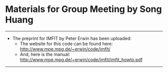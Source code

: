 # Materials for Group Meeting by Song Huang

---- 

* The preprint for IMFIT by Peter Erwin has been uploaded: 
  - The website for this code can be found here:
    http://www.mpe.mpg.de/~erwin/code/imfit/ 
  - And, here is the manual:
    http://www.mpe.mpg.de/~erwin/code/imfit/imfit_howto.pdf

----
